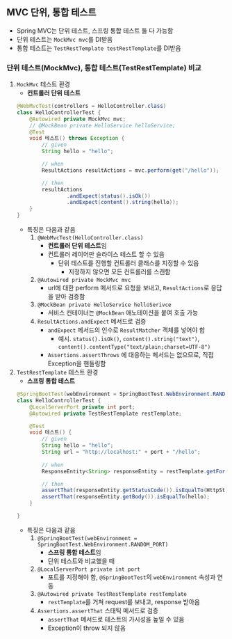## MVC 단위, 통합 테스트
- Spring MVC는 단위 테스트, 스프링 통합 테스트 둘 다 가능함
- 단위 테스트는 `MockMvc mvc`를 DI받음
- 통합 테스트는 `TestRestTemplate testRestTemplate`를 DI받음

### 단위 테스트(MockMvc), 통합 테스트(TestRestTemplate) 비교
1. `MockMvc` 테스트 환경
    - **컨트롤러 단위 테스트**
    ```java
    @WebMvcTest(controllers = HelloController.class)
    class HelloControllerTest {
        @Autowired private MockMvc mvc;
        // @MockBean private HelloService helloService;
        @Test
        void 테스트() throws Exception {
            // given
            String hello = "hello";

            // when
            ResultActions resultActions = mvc.perform(get("/hello"));

            // then
            resultActions
                    .andExpect(status().isOk())
                    .andExpect(content().string(hello));
        }
    }
    ```
    - 특징은 다음과 같음
        1. `@WebMvcTest(HelloController.class)`
            - **컨트롤러 단위 테스트**임
            - 컨트롤러 레이어만 슬라이스 테스트 할 수 있음
                - 단위 테스트를 진행할 컨트롤러 클래스를 지정할 수 있음
                    - 지정하지 않으면 모든 컨트롤러를 스캔함
        2. `@Autowired private MockMvc mvc`
            - url에 대한 perform 메서드로 요청을 보내고, `ResultActions`로 응답을 받아 검증함
        3. `@MockBean private HelloService helloSerivce`
            - 서비스 컨테이너는 `@MockBean` 애노테이션을 붙여 호출 가능
        4. `ResultActions.andExpect` 메서드로 검증
            - `andExpect` 메서드의 인수로 `ResultMatcher` 객체를 넣어야 함
                - 예시. `status().isOk()`, `content().string("text")`, `content().contentType("text/plain;charset=UTF-8")`
            - `Assertions.assertThrows` 에 대응하는 메서드는 없으므로, 직접 Exception을 핸들링함 
2. `TestRestTemplate` 테스트 환경
    - **스프링 통합 테스트**
    ```java
    @SpringBootTest(webEnvironment = SpringBootTest.WebEnvironment.RANDOM_PORT)
    class HelloControllerTest {
        @LocalServerPort private int port;
        @Autowired private TestRestTemplate restTemplate; 

        @Test
        void 테스트() {
            // given
            String hello = "hello";
            String url = "http://localhost:" + port + "/hello";
            
            // when
            ResponseEntity<String> responseEntity = restTemplate.getForEntity(url, String.class);

            // then
            assertThat(responseEntity.getStatusCode()).isEqualTo(HttpStatus.OK);
            assertThat(responseEntity.getBody()).isEqualTo(hello);
        }

    }
    ```
    - 특징은 다음과 같음
        1. `@SpringBootTest(webEnvironment = SpringBootTest.WebEnvironment.RANDOM_PORT)`
            - **스프링 통합 테스트**임
            - 단위 테스트와 비교했을 때 
        2. `@LocalServerPort private int port`
            - 포트를 지정해야 함, `@SpringBootTest`의 `webEnvironment` 속성과 연동
        3. `@Autowired private TestRestTemplate restTemplate`
            - `restTemplate`를 거쳐 request를 보내고, response 받아옴
        4. `Assertions.assertThat` 스태틱 메서드로 검증
            - `assertThat` 메서드로 테스트의 가시성을 높일 수 있음 
            - Exception이 throw 되지 않음

